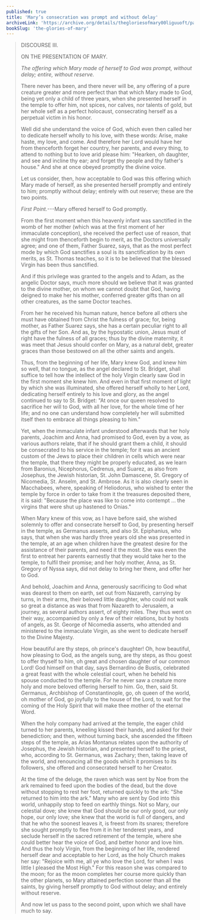 ```yaml
---
published: true
title: 'Mary’s consecration was prompt and without delay'
archiveLink: 'https://archive.org/details/thegloriesofmary00liguuoft/page/393?view=theater'
bookSlug: 'the-glories-of-mary'
---
```


> DISCOURSE III.
>
> ON THE PRESENTATION OF MARY.
>
> *The offering which Mary made of herself to God was prompt, without delay; entire, without reserve.*
>
> There never has been, and there never will be, any offering of a pure creature greater and more perfect than that which Mary made to God, being yet only a child of three years, when she presented herself in the temple to offer him, not spices, nor calves, nor talents of gold, but her whole self as a perfect holocaust, consecrating herself as a perpetual victim in his honor.
>
> Well did she understand the voice of God, which even then called her to dedicate herself wholly to his love, with these words: Arise, make haste, my love, and come. And therefore her Lord would have her from thenceforth forget her country, her parents, and every thing, to attend to nothing but to love arid please him: "Hearken, oh daughter, and see and incline thy ear; and forget thy people and thy father's house." And she at once obeyed promptly the divine voice.
>
> Let us consider, then, how acceptable to God was this offering which Mary made of herself, as she presented herself promptly and entirely to him; promptly without delay; entirely with out reserve; these are the two points.
>
> *First Point.*---Mary offered herself to God promptly.
>
> From the first moment when this heavenly infant was sanctified in the womb of her mother (which was at the first moment of her immaculate conception), she received the perfect use of reason, that she might from thenceforth begin to merit, as the Doctors universally agree; and one of them, Father Suarez, says, that as the most perfect mode by which God sanctifies a soul is its sanctification by its own merits, as St. Thomas teaches, so it is to be believed that the blessed Virgin has been thus sanctified.
>
> And if this privilege was granted to the angels and to Adam, as the angelic Doctor says, much more should we believe that it was granted to the divine mother, on whom we cannot doubt that God, having deigned to make her his mother, conferred greater gifts than on all other creatures, as the same Doctor teaches.
>
> From her he received his human nature, hence before all others she must have obtained from Christ the fulness of grace; for, being mother, as Father Suarez says, she has a certain peculiar right to all the gifts of her Son. And as, by the hypostatic union, Jesus must of right have the fulness of all graces; thus by the divine maternity, it was meet that Jesus should confer on Mary, as a natural debt, greater graces than those bestowed on all the other saints and angels.
>
> Thus, from the beginning of her life, Mary knew God, and knew him so well, that no tongue, as the angel declared to St. Bridget, shall suffice to tell how the intellect of the holy Virgin clearly saw God in the first moment she knew him. And even in that first moment of light by which she was illuminated, she offered herself wholly to her Lord, dedicating herself entirely to his love and glory, as the angel continued to say to St. Bridget: "At once our queen resolved to sacrifice her will to God, with all her love, for the whole time of her life; and no one can understand how completely her will submitted itself then to embrace all things pleasing to him."
>
> Yet, when the immaculate infant understood afterwards that her holy parents, Joachim and Anna, had promised to God, even by a vow, as various authors relate, that if he should grant them a child, it should be consecrated to his service in the temple; for it was an ancient custom of the Jews to place their children in cells which were near the temple, that there they might be properly educated, as we learn from Baronius, Nicephorus, Cedrenus, and Suarez, as also from Josephus, the Jewish historian, St. John Damascene, St. Gregory of Nicomedia, St. Anselm, and St. Ambrose. As it is also clearly seen in Macchabees, where, speaking of Heliodorus, who wished to enter the temple by force in order to take from it the treasures deposited there, it is said: "Because the place was like to come into contempt … the virgins that were shut up hastened to Onias."
>
> When Mary knew of this vow, as I have before said, she wished solemnly to offer and consecrate herself to God, by presenting herself in the temple, as Germanus asserts, and also St. Epiphanius, who says, that when she was hardly three years old she was presented in the temple, at an age when children have the greatest desire for the assistance of their parents, and need it the most. She was even the first to entreat her parents earnestly that they would take her to the temple, to fulfil their promise; and her holy mother, Anna, as St. Gregory of Nyssa says, did not delay to bring her there, and offer her to God.
>
> And behold, Joachim and Anna, generously sacrificing to God what was dearest to them on earth, set out from Nazareth, carrying by turns, in their arms, their beloved little daughter, who could not walk so great a distance as was that from Nazareth to Jerusalem, a journey, as several authors assert, of eighty miles. They thus went on their way, accompanied by only a few of their relations, but by hosts of angels, as St. George of Nicomedia asserts, who attended and ministered to the immaculate Virgin, as she went to dedicate herself to the Divine Majesty.
>
> How beautiful are thy steps, oh prince's daughter! Oh, how beautiful, how pleasing to God, as the angels sung, are thy steps, as thou goest to offer thyself to him, oh great and chosen daughter of our common Lord! God himself on that day, says Bernardino de Bustis, celebrated a great feast with the whole celestial court, when he beheld his spouse conducted to the temple. For he never saw a creature more holy and more beloved offering herself to him. Go, then, said St. Germanus, Archbishop of Constantinople, go, oh queen of the world, oh mother of God, go joyfully to the house of the Lord, to wait for the coming of the Holy Spirit that will make thee mother of the eternal Word.
>
> When the holy company had arrived at the temple, the eager child turned to her parents, kneeling kissed their hands, and asked for their benediction; and then, without turning back, she ascended the fifteen steps of the temple, as Arias Montanus relates upon the authority of Josephus, the Jewish historian, and presented herself to the priest, who, according to St. Germanus, was Zachary; then, taking leave of the world, and renouncing all the goods which it promises to its followers, she offered and consecrated herself to her Creator.
>
> At the time of the deluge, the raven which was sent by Noe from the ark remained to feed upon the bodies of the dead, but the dove without stopping to rest her foot, returned quickly to the ark: "She returned to him into the ark." Many who are sent by God into this world, unhappily stop to feed on earthly things. Not so Mary, our celestial dove; she knew that God should be our only good, our only hope, our only love; she knew that the world is full of dangers, and that he who the soonest leaves it, is freest from its snares; therefore she sought promptly to flee from it in her tenderest years, and seclude herself in the sacred retirement of the temple, where she could better hear the voice of God, and better honor and love him. And thus the holy Virgin, from the beginning of her life, rendered herself dear and acceptable to her Lord, as the holy Church makes her say: "Rejoice with me, all ye who love the Lord, for when I was little I pleased the Most High." For this reason she was compared to the moon; for as the moon completes her course more quickly than the other planets, so Mary attained perfection sooner than all the saints, by giving herself promptly to God without delay; and entirely without reserve.
>
> And now let us pass to the second point, upon which we shall have much to say.